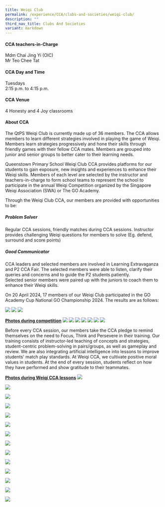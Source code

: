 ```yaml
---
title: Weiqi Club
permalink: /experience/CCA/clubs-and-societies/weiqi-club/
description: ""
third_nav_title: Clubs And Societies
variant: markdown
---
```

#### **CCA teachers-in-Charge**
Mdm Chai Jing Yi (OIC) <br>
Mr Teo Chee Tat

#### **CCA Day and Time**
Tuesdays<br>
2:15 p.m. to 4:15 p.m.

#### **CCA Venue**
4 Honesty and 4 Joy classrooms

#### **About CCA**
The QtPS Weiqi Club is currently made up of 36 members. The CCA allows members to learn different strategies involved in playing the game of Weiqi. Members learn strategies progressively and hone their skills through friendly games with their fellow CCA mates. Members are grouped into junior and senior groups to better cater to their learning needs.

Queenstown Primary School Weiqi Club CCA provides platforms for our students to gain exposure, new insights and experiences to enhance their Weiqi skills. Members of each level are selected by the instructor and teachers-in-charge to form school teams to represent the school to participate in the annual Weiqi Competition organized by the Singapore Weiqi Association (SWA) or The GO Academy.

Through the Weiqi Club CCA, our members are provided with opportunities to be:

##### **Problem Solver**
Regular CCA sessions, friendly matches during CCA sessions. Instructor provides challenging Weiqi questions for members to solve (Eg. defend, surround and score points)

##### **Good Communicator**
CCA leaders and selected members are involved in Learning Extravaganza and P2 CCA Fair. The selected members were able to listen, clarify their queries and concerns and to guide the P2 students patiently.<br>
Selected senior members were paired up with the juniors to coach them to enhance their Weiqi skills.

On 20 April 2024, 17 members of our Weiqi Club participated in the GO Academy Cup National GO Championship 2024. The results are as follows:

![](/images/CCA%20Weiqi/2024_Table_1.png)
![](/images/CCA%20Weiqi/2024_Table_2.png)
![](/images/CCA%20Weiqi/2024_Table_3.png)
 
<u> **Photos during competition**</u>
![](/images/CCA%20Weiqi/2024_GO_1.png)
![](/images/CCA%20Weiqi/2024_GO_2.png)
![](/images/CCA%20Weiqi/2024_GO_3.png)
![](/images/CCA%20Weiqi/2024_GO_4.png)
![](/images/CCA%20Weiqi/2024_GO_5.png)
![](/images/CCA%20Weiqi/2024_GO_6.png)
![](/images/CCA%20Weiqi/2024_GO_7.png)

Before every CCA session, our members take the CCA pledge to remind themselves on the need to Focus, Think and Persevere in their training.  Our  training consists of instructor-led teaching of concepts and strategies, student-centric problem-solving in pairs/groups, as well as gameplay and review. We are also integrating artificial intelligence into lessons to improve students' match play standards.
At Weiqi CCA, we cultivate positive moral values in students. At the end of every session, students reflect on how they have performed and show gratitude to their teammates.

<u> **Photos during Weiqi CCA lessons**</u>
![](/images/CCA%20Weiqi/2024_Lesson_1.png)

![](/images/CCA%20Weiqi/2024_Lesson_2.png)

![](/images/CCA%20Weiqi/2024_Lesson_3.png)

![](/images/CCA%20Weiqi/2024_Lesson_4.png)

![](/images/CCA%20Weiqi/2024_Lesson_5.png)

![](/images/CCA%20Weiqi/2024_Lesson_6.png)

![](/images/CCA%20Weiqi/2024_Lesson_7.png)

![](/images/CCA%20Weiqi/2024_Lesson_8.png)

![](/images/CCA%20Weiqi/2024_Lesson_9.png)

![](/images/CCA%20Weiqi/2024_Lesson_A.png)

![](/images/CCA%20Weiqi/2024_Lesson_B.png)

![](/images/CCA%20Weiqi/2024_Lesson_C.png)

![](/images/CCA%20Weiqi/2024_Lesson_D.png)

![](/images/CCA%20Weiqi/2024_Lesson_E.png)